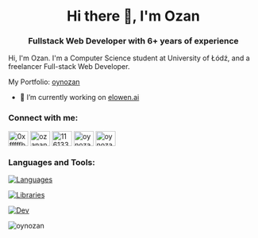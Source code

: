 <h1 align="center">Hi there 👋, I'm Ozan</h1>
<h3 align="center">Fullstack Web Developer with 6+ years of experience</h3>

Hi, I'm Ozan. I'm a Computer Science student at University of Łódź, and a freelancer Full-stack Web Developer.

My Portfolio: [oynozan](https://oynozan.com/)

- 🔭 I’m currently working on [elowen.ai](http://github.com/elowen-ai)

<h3 align="left">Connect with me:</h3>
<p align="left">
<a href="https://twitter.com/0xfffffb" target="blank"><img align="center" src="https://raw.githubusercontent.com/rahuldkjain/github-profile-readme-generator/master/src/images/icons/Social/twitter.svg" alt="0xfffffb" height="30" width="40" /></a>
<a href="https://linkedin.com/in/ozanandac" target="blank"><img align="center" src="https://raw.githubusercontent.com/rahuldkjain/github-profile-readme-generator/master/src/images/icons/Social/linked-in-alt.svg" alt="ozanandac" height="30" width="40" /></a>
<a href="https://stackoverflow.com/users/11613352" target="blank"><img align="center" src="https://raw.githubusercontent.com/rahuldkjain/github-profile-readme-generator/master/src/images/icons/Social/stack-overflow.svg" alt="11613352" height="30" width="40" /></a>
<a href="https://instagram.com/oynozan" target="blank"><img align="center" src="https://raw.githubusercontent.com/rahuldkjain/github-profile-readme-generator/master/src/images/icons/Social/instagram.svg" alt="oynozan" height="30" width="40" /></a>
<a href="https://www.youtube.com/channel/UCoJxPJOxvRcV8CYxQ2fKMAA" target="blank"><img align="center" src="https://raw.githubusercontent.com/rahuldkjain/github-profile-readme-generator/master/src/images/icons/Social/youtube.svg" alt="oynozan" height="30" width="40" /></a>
</p>

<h3 align="left">Languages and Tools:</h3>

[![Languages](https://skillicons.dev/icons?i=javascript,typescript,python,solidity,php)](https://skillicons.dev)

[![Libraries](https://skillicons.dev/icons?i=next,react,express,nest,tailwind,sass,selenium,electron,p5js)](https://skillicons.dev)

[![Dev](https://skillicons.dev/icons?i=linux,nginx,mongo,mysql,postgres)](https://skillicons.dev)

<p><img align="center" src="https://github-readme-stats.vercel.app/api/top-langs?username=oynozan&show_icons=true&locale=en&layout=compact" alt="oynozan" /></p>

